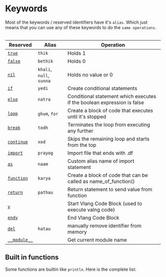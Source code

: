 # Keywords 

Most of the keywords / reserved identifiers have it's `alias`. Which just means that you can use any of these keywords to do the `same operations`.
<br>
<br>

| **Reserved**                             | **Alias**                       | **Operation**                                                           |
| ---------------------------------------- | ------------------------------- | ----------------------------------------------------------------------- |
| [`true`](/language/danfe-types#boolean)  | `thik`                          | Holds 1                                                                 |
| [`false`](/language/danfe-types#boolean) | `bethik`                        | Holds 0                                                                 |
| [`nil`](/language/danfe-types#nil)       | `khali`, `null`, `sunna`        | Holds no value or 0                                                     |
| [`if`](/language/operators)              | `yedi`                          | Create conditional statements                                           |
| [`else`](/language/operators#else)       | `natra`                         | Conditional statement which executes if the boolean expression is false |
| [`loop`](/language/loop)                 | `ghum`, `for`                   | Create a block of code that executes until it's stopped                 |
| [`break`](/language/loop#break)          | `todh`                          | Terminates the loop from executing any further                          |
| [`continue`](/language/loop#continue)    | `xod`                           | Skips the remaining loop and starts from the top                        |
| [`import`](/language/module)             | `prayog`                        | Import file that ends with .df                                          |
| [`as`](/language/module)                 | `naam`                          | Custom alias name of import statement                                   |
| [`function`](/language/function)         | `karya`                         | Create a block of code that can be called as name_of_function()         |
| [`return`](/language/function#return)    | `pathau`                        | Return statement to send value from function                            |
| [`v`](/language/vblock)                  |                                 | Start Vlang Code Block (used to execute valng code)                     |
| [`endv`](/language/vblock#endv)          |                                 | End Vlang Code Block                                                    |
| [`del`](/language/del)                   | `hatau`                         | manually remove identifier from memory                                  |
| [`__module__`](/language/module)         |                                 | Get current module name                                                 |



## Built in functions
Some functions are builtin like `println`. Here is the complete list:

<!--@include: ./built-in-functions-table.md-->

